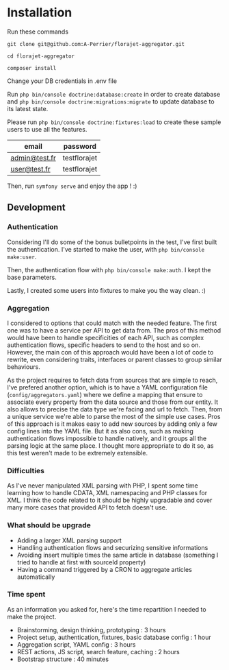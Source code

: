 # Installation

Run these commands

`git clone git@github.com:A-Perrier/florajet-aggregator.git`

`cd florajet-aggregator`

`composer install`

Change your DB credentials in .env file

Run `php bin/console doctrine:database:create` in order to create database and `php bin/console doctrine:migrations:migrate` to update database to its latest state.

Please run `php bin/console doctrine:fixtures:load` to create these sample users to use all the features.

| email         | password     |
|---------------|--------------|
| admin@test.fr | testflorajet |
| user@test.fr  | testflorajet |

Then, run `symfony serve` and enjoy the app ! :)


## Development

### Authentication

Considering I'll do some of the bonus bulletpoints in the test, I've first built the authentication.
I've started to make the user, with `php bin/console make:user`.

Then, the authentication flow with `php bin/console make:auth`. I kept the base parameters.

Lastly, I created some users into fixtures to make you the way clean. :)

### Aggregation

I considered to options that could match with the needed feature.
The first one was to have a service per API to get data from. The pros of this method would have been to handle specificities
of each API, such as complex authentication flows, specific headers to send to the host and so on. However, the main con
of this approach would have been a lot of code to rewrite, even considering traits, interfaces or parent classes to group
similar behaviours.

As the project requires to fetch data from sources that are simple to reach, I've prefered another option, which is to have
a YAML configuration file (`config/aggregators.yaml`) where we define a mapping that ensure to associate every property from
the data source and those from our entity. It also allows to precise the data type we're facing and url to fetch. Then,
from a unique service we're able to parse the most of the simple use cases. Pros of this approach is it makes easy to add new sources
by adding only a few config lines into the YAML file. But it as also cons, such as making authentication flows impossible to
handle natively, and it groups all the parsing logic at the same place. I thought more appropriate to do it so, as this test
weren't made to be extremely extensible.

### Difficulties

As I've never manipulated XML parsing with PHP, I spent some time learning how to handle CDATA, XML namespacing and PHP classes for XML.
I think the code related to it should be highly upgradable and cover many more cases that provided API to fetch doesn't use.


### What should be upgrade

- Adding a larger XML parsing support
- Handling authentication flows and securizing sensitive informations
- Avoiding insert multiple times the same article in database (something I tried to handle at first with sourceId property)
- Having a command triggered by a CRON to aggregate articles automatically

### Time spent

As an information you asked for, here's the time repartition I needed to make the project.
- Brainstorming, design thinking, prototyping : 3 hours
- Project setup, authentication, fixtures, basic database config : 1 hour
- Aggregation script, YAML config : 3 hours
- REST actions, JS script, search feature, caching : 2 hours
- Bootstrap structure : 40 minutes